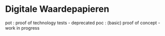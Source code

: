 # Digitale Waardepapieren

pot : proof of technology tests - deprecated
poc : (basic) proof of concept - work in progress